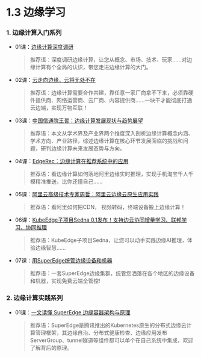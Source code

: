 # 1.3 边缘学习

### 1. 边缘计算入门系列

* 01课：[边缘计算深度调研](https://blog.csdn.net/younger_china/article/details/104401966)

  > 推荐语：深度调研边缘计算，让您从概念、市场、技术、玩家……对边缘计算有个全局的认识，带您走进边缘计算的大门。

* 02课：[云走向边缘，云将无处不在](https://mp.weixin.qq.com/s/jyxTYxUHD-8uVItMm7doew)

  > 推荐语：边缘计算需要合作共建，靠任意一家厂商拿不下来，必须靠硬件提供商、网络运营商、云厂商、内容提供商……一块干才能彻底打通云边端，实现万物互联！

* 03课：[中国信通院王哲：边缘计算发展现状与趋势展望](https://mp.weixin.qq.com/s/O-9BCSTvVMlI59plPt1jfA)

  > 推荐语：本文从学术界及产业界两个维度深入剖析边缘计算概念内涵、学术方向、产业路径，综述边缘计算在核心环节发展面临的挑战和问题，研判边缘计算未来发展态势与方向。

* 04课：[EdgeRec：边缘计算在推荐系统中的应用](https://mp.weixin.qq.com/s/O806chMT_BFzkA-Tuv94Hw)

  > 推荐语：看边缘计算如何落地阿里边缘实时推理，实现手机淘宝千人千模精准推送，比你还懂自己……

* 05课：[阿里云高级技术专家周哲：阿里云边缘云原生应用实践](https://mp.weixin.qq.com/s/lEwka3c5Awou48c6EbMweg)

  > 推荐语：看阿里如何把CDN， 视频转码，终端设备搬上边缘计算！

* 06课：[KubeEdge子项目Sedna 0.1发布！支持边云协同增量学习、联邦学习、协同推理](https://mp.weixin.qq.com/s/03bJV6fPmR7ZUO8RfRvkMw)

  > 推荐语：KubeEdge子项目Sedna，让您可以动手实践边缘AI推理，体验边缘智慧……

* 07课：[用SuperEdge统管边缘设备和机器](https://mp.weixin.qq.com/s/8CivIO3-VXx-0q6_0euWHw)

  > 推荐语：一套SuperEdge边缘集群，统管您洒落在各个地区的边缘设备和机器，实现免费云端全管控!

### 2. 边缘计算实践系列

* 01课：[一文读懂 SuperEdge 边缘容器架构与原理](https://mp.weixin.qq.com/s/r-H0tvZgLlI9OwQHO22WTg)

  > 推荐语：SuperEdge是腾讯推出的Kubernetes原生的分布式边缘云计算管理框架，其边缘自治、分布式健康检查、边缘应用发布ServerGroup、tunnel隧道等组件都可以单个在自己系统中集成，欢迎了解背后的原理。



